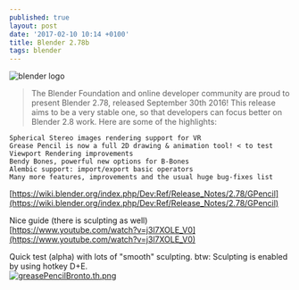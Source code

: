 ```yaml
---
published: true
layout: post
date: '2017-02-10 10:14 +0100'
title: Blender 2.78b
tags: blender
---
```

![blender logo](https://www.blender.org/wp-content/themes/bthree/assets/images/logo.png)

> The Blender Foundation and online developer community are proud to present Blender 2.78, released September 30th 2016! This release aims to be a very stable one, so that developers can focus better on Blender 2.8 work. Here are some of the highlights:

    Spherical Stereo images rendering support for VR
    Grease Pencil is now a full 2D drawing & animation tool! < to test
    Viewport Rendering improvements
    Bendy Bones, powerful new options for B-Bones
    Alembic support: import/export basic operators
    Many more features, improvements and the usual huge bug-fixes list
    
[https://wiki.blender.org/index.php/Dev:Ref/Release_Notes/2.78/GPencil](https://wiki.blender.org/index.php/Dev:Ref/Release_Notes/2.78/GPencil)

Nice guide (there is sculpting as well)  
[https://www.youtube.com/watch?v=j3l7XOLE_V0](https://www.youtube.com/watch?v=j3l7XOLE_V0)

Quick test (alpha) with lots of "smooth" sculpting. btw: Sculpting is enabled by using hotkey D+E.  
[![greasePencilBronto.th.png](https://images.weserv.nl/?url=//cdn.scrot.moe/images/2017/02/10/greasePencilBronto.th.png)](https://images.weserv.nl/?url=//cdn.scrot.moe/images/2017/02/10/greasePencilBronto.png)

